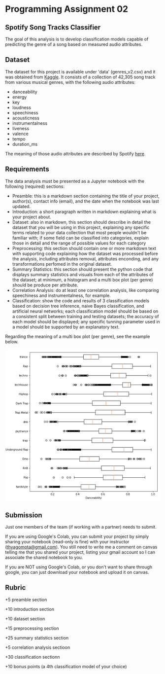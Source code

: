 # Programming Assignment 02

## Spotify Song Tracks Classifier

The goal of this analysis is to develop classification models capable of predicting the genre of a song based on measured audio attributes.   

## Dataset 

The dataset for this project is available under 'data' (genres_v2.csv) and it was obtained from [Kaggle](https://www.kaggle.com/mrmorj/dataset-of-songs-in-spotify). It consists of a collection of 42,305 song track from various musical genres, with the following audio attributes:

* danceability
* energy 
* key 
* loudness 
* speechiness 
* acousticness 
* instrumentalness 
* liveness 
* valence 
* tempo 
* duration_ms

The meaning of those audio attributes are described by Spotify [here](https://developer.spotify.com/documentation/web-api/reference/#/operations/get-several-audio-features).

## Requirements 

The data analysis must be presented as a Jupyter notebook with the following (required) sections: 

* Preamble: this is a markdown section containing the title of your project, author(s), contact info (email), and the date when the notebook was last updated. 
* Introduction: a short paragraph written in markdown explaining what is your project about.
* Dataset: also in markdown, this section should describe in detail the dataset that you will be using in this project, explaining any specific terms related to your data collection that most people wouldn't be familiar with; if some field can be classified into categories, explain those in detail and the range of possible values for each category
* Preprocessing: this section should contain one or more markdown text with supporting code explaining how the dataset was processed before the analysis, including attributes removal, attributes enconding, and any transformations perfomed in the original dataset. 
* Summary Statistics: this section should present the python code that displays summary statistics and visuals from each of the attributes of the dataset; at minimum, a histogram and a multi box plot (per genre) should be produce per attribute. 
* Correlation Analysis: do at least one correlation analysis, like comparing speechiness and instrumentalness, for example.  
* Classification: show the code and results of 3 classification models based on decision tree inference, naive Bayes classification, and artificial neural networks; each classification model should be based on a consistent split between training and testing datasets; the accuracy of each model should be displayed; any specific tunning parameter used in a model should be supported by an explanatory text. 

Regarding the meaning of a multi box plot (per genre), see the example below. 

![boxplot](files/boxplot.png)

## Submission

Just one members of the team (if working with a partner) needs to submit. 

If you are using Google's Colab, you can submit your project by simply sharing your notebook (read-only is fine) with your instructor (thyagomota@gmail.com). You still need to write me a comment on canvas telling me that you shared your project, listing your gmail account so I can associate the shared notebook to you. 

If you are NOT using Google's Colab, or you don't want to share through google, you can just download your notebook and upload it on canvas. 

## Rubric

\+5 preamble section

\+10 introduction section

\+10 dataset section

\+15 preprocessing section

\+25 summary statistics section

\+5 correlation analysis sectioon

\+30 classification sectionn

\+10 bonus points (a 4th classification model of your choice)
